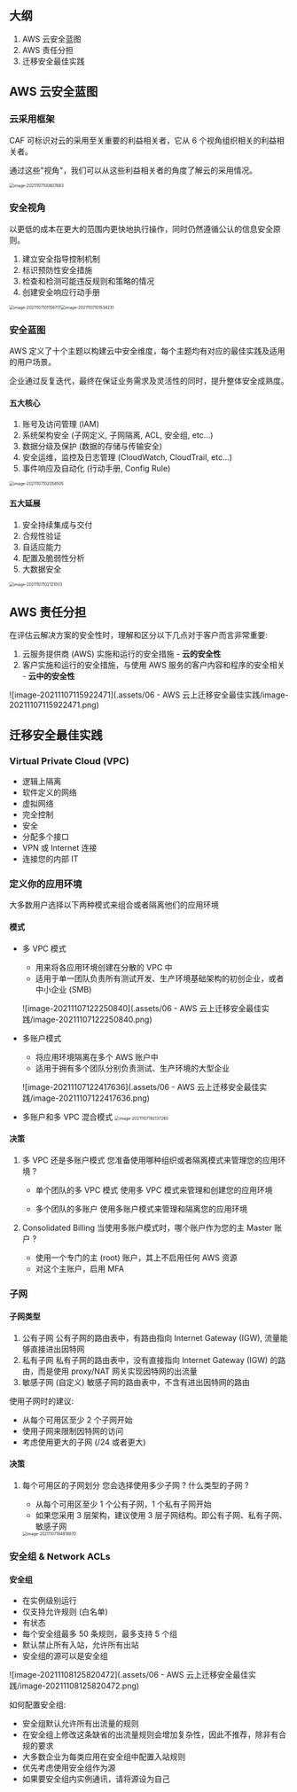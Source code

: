 ## 大纲

1. AWS 云安全蓝图
2. AWS 责任分担
3. 迁移安全最佳实践

## AWS 云安全蓝图

### 云采用框架

CAF 可标识对云的采用至关重要的利益相关者，它从 6 个视角组织相关的利益相关者。

通过这些"视角"，我们可以从这些利益相关者的角度了解云的采用情况。

<img src=".assets/06 - AWS 云上迁移安全最佳实践/image-20211107100607683.png" alt="image-20211107100607683" style="zoom:50%;" />

### 安全视角

以更低的成本在更大的范围内更快地执行操作，同时仍然遵循公认的信息安全原则。

1. 建立安全指导控制机制
2. 标识预防性安全措施
3. 检查和检测可能违反规则和策略的情况
4. 创建安全响应行动手册

<img src=".assets/06 - AWS 云上迁移安全最佳实践/image-20211107101156717.png" alt="image-20211107101156717" style="zoom:50%;" /><img src=".assets/06 - AWS 云上迁移安全最佳实践/image-20211107101534231.png" alt="image-20211107101534231" style="zoom:50%;" />

### 安全蓝图

AWS 定义了十个主题以构建云中安全维度，每个主题均有对应的最佳实践及适用的用户场景。

企业通过反复迭代，最终在保证业务需求及灵活性的同时，提升整体安全成熟度。

#### 五大核心

1. 账号及访问管理 (IAM)
2. 系统架构安全 (子网定义, 子网隔离, ACL, 安全组, etc...)
3. 数据分级及保护 (数据的存储与传输安全)
4. 安全运维，监控及日志管理 (CloudWatch, CloudTrail, etc...)
5. 事件响应及自动化 (行动手册, Config Rule)

<img src=".assets/06 - AWS 云上迁移安全最佳实践/image-20211107102058505.png" alt="image-20211107102058505" style="zoom:50%;" />

#### 五大延展

1. 安全持续集成与交付
2. 合规性验证
3. 自适应能力
4. 配置及脆弱性分析
5. 大数据安全

<img src=".assets/06 - AWS 云上迁移安全最佳实践/image-20211107102121003.png" alt="image-20211107102121003" style="zoom:50%;" />

## AWS 责任分担

在评估云解决方案的安全性时，理解和区分以下几点对于客户而言非常重要:

1. 云服务提供商 (AWS) 实施和运行的安全措施 - **云的安全性**
2. 客户实施和运行的安全措施，与使用 AWS 服务的客户内容和程序的安全相关 - **云中的安全性**

![image-20211107115922471](.assets/06 - AWS 云上迁移安全最佳实践/image-20211107115922471.png)

## 迁移安全最佳实践

### Virtual Private Cloud (VPC)

- 逻辑上隔离
- 软件定义的网络
- 虚拟网络
- 完全控制
- 安全
- 分配多个接口
- VPN 或 Internet 连接
- 连接您的内部 IT

### 定义你的应用环境

大多数用户选择以下两种模式来组合或者隔离他们的应用环境

#### 模式

- 多 VPC 模式

    - 用来将各应用环境创建在分散的 VPC 中
    - 适用于单一团队负责所有测试开发、生产环境基础架构的初创企业，或者中小企业 (SMB)

    ![image-20211107122250840](.assets/06 - AWS 云上迁移安全最佳实践/image-20211107122250840.png)

- 多账户模式

    - 将应用环境隔离在多个 AWS 账户中
    - 适用于拥有多个团队分别负责测试、生产环境的大型企业

    ![image-20211107122417636](.assets/06 - AWS 云上迁移安全最佳实践/image-20211107122417636.png)

- 多账户和多 VPC 混合模式
    <img src=".assets/06 - AWS 云上迁移安全最佳实践/image-20211107192137260.png" alt="image-20211107192137260" style="zoom:50%;" />

#### 决策

1. 多 VPC 还是多账户模式
    您准备使用哪种组织或者隔离模式来管理您的应用环境 ?

    - 单个团队的多 VPC 模式
        使用多 VPC 模式来管理和创建您的应用环境

    - 多个团队的多账户
        使用多账户模式来管理和隔离您的应用环境

2. Consolidated Billing
    当使用多账户模式时，哪个账户作为您的主 Master 账户 ?

    - 使用一个专门的主 (root) 账户，其上不启用任何 AWS 资源
    - 对这个主账户，启用 MFA

### 子网

#### 子网类型

1. 公有子网
    公有子网的路由表中，有路由指向 Internet Gateway (IGW), 流量能够直接进出因特网
2. 私有子网
    私有子网的路由表中，没有直接指向 Internet Gateway (IGW) 的路由，而是使用 proxy/NAT 网关实现因特网的出流量
3. 敏感子网 (自定义)
    敏感子网的路由表中，不含有进出因特网的路由

使用子网时的建议:

- 从每个可用区至少 2 个子网开始
- 使用子网来限制因特网的访问
- 考虑使用更大的子网 (/24 或者更大)

#### 决策

1. 每个可用区的子网划分
    您会选择使用多少子网 ? 什么类型的子网 ?

    - 从每个可用区至少 1 个公有子网，1 个私有子网开始
    - 如果您采用 3 层架构，建议使用 3 层子网结构。即公有子网、私有子网、敏感子网

    <img src=".assets/06 - AWS 云上迁移安全最佳实践/image-20211107194818870.png" alt="image-20211107194818870" style="zoom:50%;" />

### 安全组 & Network ACLs

#### 安全组

- 在实例级别运行
- 仅支持允许规则 (白名单)
- 有状态
- 每个安全组最多 50 条规则，最多支持 5 个组
- 默认禁止所有入站，允许所有出站
- 安全组的源可以是安全组

![image-20211108125820472](.assets/06 - AWS 云上迁移安全最佳实践/image-20211108125820472.png)

如何配置安全组:

- 安全组默认允许所有出流量的规则
- 在安全组上修改这条缺省的出流量规则会增加复杂性，因此不推荐，除非有合规的要求
- 大多数企业为每类应用在安全组中配置入站规则
- 优先考虑使用安全组作为源
- 如果要安全组内实例通讯，请将源设为自己

